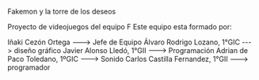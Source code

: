 Fakemon y la torre de los deseos

Proyecto de videojuegos del equipo F
Este equipo esta formado por:

Iñaki Cezón Ortega ---> Jefe de Equipo
Álvaro Rodrigo Lozano, 1°GIC ---> diseño gráfico
Javier Alonso Lledó, 1°GII ---> Programación
Adrian de Paco Toledano, 1ºGIC ---> Sonido
Carlos Castilla Fernandez, 1°GII ---> programador
